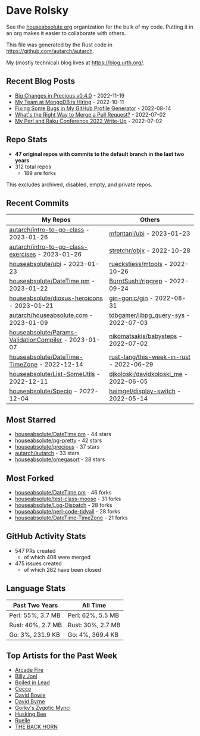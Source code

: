 
# Dave Rolsky

See the [houseabsolute org](https://github.com/houseabsolute) organization for
the bulk of my code. Putting it in an org makes it easier to collaborate with
others.

This file was generated by the Rust code in
https://github.com/autarch/autarch.

My (mostly technical) blog lives at https://blog.urth.org/.

## Recent Blog Posts

- [Big Changes in Precious v0.4.0](https://blog.urth.org/2022/11/19/big-changes-in-precious-v0-4-0/) - 2022-11-19
- [My Team at MongoDB is Hiring](https://blog.urth.org/2022/10/11/my-team-at-mongodb-is-hiring/) - 2022-10-11
- [Fixing Some Bugs in My GitHub Profile Generator](https://blog.urth.org/2022/08/14/fixing-some-bugs-in-my-github-profile-generator/) - 2022-08-14
- [What&#39;s the Right Way to Merge a Pull Request?](https://blog.urth.org/2022/07/02/what-s-the-right-way-to-merge-a-pull-request/) - 2022-07-02
- [My Perl and Raku Conference 2022 Write-Up](https://blog.urth.org/2022/07/02/my-perl-and-raku-conference-2022-write-up/) - 2022-07-02


## Repo Stats
- **47 original repos with commits to the default branch in the last two years**
- 312 total repos
  - 189 are forks

This excludes archived, disabled, empty, and private repos.

## Recent Commits
| My Repos | Others |
|----------|--------|
| [autarch/intro-to-go-class](https://github.com/autarch/intro-to-go-class) - 2023-01-26              | [mfontani/ubi](https://github.com/mfontani/ubi) - 2023-01-23                |
| [autarch/intro-to-go-class-exercises](https://github.com/autarch/intro-to-go-class-exercises) - 2023-01-26              | [stretchr/objx](https://github.com/stretchr/objx) - 2022-10-28                |
| [houseabsolute/ubi](https://github.com/houseabsolute/ubi) - 2023-01-23              | [rueckstiess/mtools](https://github.com/rueckstiess/mtools) - 2022-10-26                |
| [houseabsolute/DateTime.pm](https://github.com/houseabsolute/DateTime.pm) - 2023-01-22              | [BurntSushi/ripgrep](https://github.com/BurntSushi/ripgrep) - 2022-09-24                |
| [houseabsolute/dioxus-heroicons](https://github.com/houseabsolute/dioxus-heroicons) - 2023-01-21              | [gin-gonic/gin](https://github.com/gin-gonic/gin) - 2022-08-31                |
| [autarch/houseabsolute.com](https://github.com/autarch/houseabsolute.com) - 2023-01-09              | [tdbgamer/libpg_query-sys](https://github.com/tdbgamer/libpg_query-sys) - 2022-07-03                |
| [houseabsolute/Params-ValidationCompiler](https://github.com/houseabsolute/Params-ValidationCompiler) - 2023-01-07              | [nikomatsakis/babysteps](https://github.com/nikomatsakis/babysteps) - 2022-07-02                |
| [houseabsolute/DateTime-TimeZone](https://github.com/houseabsolute/DateTime-TimeZone) - 2022-12-14              | [rust-lang/this-week-in-rust](https://github.com/rust-lang/this-week-in-rust) - 2022-06-29                |
| [houseabsolute/List-SomeUtils](https://github.com/houseabsolute/List-SomeUtils) - 2022-12-11              | [djkoloski/davidkoloski_me](https://github.com/djkoloski/davidkoloski_me) - 2022-06-05                |
| [houseabsolute/Specio](https://github.com/houseabsolute/Specio) - 2022-12-04              | [haimgel/display-switch](https://github.com/haimgel/display-switch) - 2022-05-14                |


## Most Starred
- [houseabsolute/DateTime.pm](https://github.com/houseabsolute/DateTime.pm) - 44 stars
- [houseabsolute/pg-pretty](https://github.com/houseabsolute/pg-pretty) - 42 stars
- [houseabsolute/precious](https://github.com/houseabsolute/precious) - 37 stars
- [autarch/autarch](https://github.com/autarch/autarch) - 33 stars
- [houseabsolute/omegasort](https://github.com/houseabsolute/omegasort) - 28 stars


## Most Forked
- [houseabsolute/DateTime.pm](https://github.com/houseabsolute/DateTime.pm) - 46 forks
- [houseabsolute/test-class-moose](https://github.com/houseabsolute/test-class-moose) - 31 forks
- [houseabsolute/Log-Dispatch](https://github.com/houseabsolute/Log-Dispatch) - 28 forks
- [houseabsolute/perl-code-tidyall](https://github.com/houseabsolute/perl-code-tidyall) - 28 forks
- [houseabsolute/DateTime-TimeZone](https://github.com/houseabsolute/DateTime-TimeZone) - 21 forks


## GitHub Activity Stats
- 547 PRs created
  - of which 408 were merged
- 475 issues created
  - of which 282 have been closed

## Language Stats
| Past Two Years        | All Time                |
|-----------------------|-------------------------|
| Perl: 55%, 3.7 MB              | Perl: 62%, 5.5 MB                |
| Rust: 40%, 2.7 MB              | Rust: 30%, 2.7 MB                |
| Go: 3%, 231.9 KB              | Go: 4%, 369.4 KB                |


## Top Artists for the Past Week
* [Arcade Fire](https://musicbrainz.org/artist/52074ba6-e495-4ef3-9bb4-0703888a9f68)
* [Billy Joel](https://musicbrainz.org/artist/64b94289-9474-4d43-8c93-918ccc1920d1)
* [Boiled in Lead](https://musicbrainz.org/artist/a22d7273-a0ec-4d1d-946b-6deede29886d)
* [Cocco](https://musicbrainz.org/artist/7f28f385-a591-4f66-80ea-a81a0f2abb54)
* [David Bowie](https://musicbrainz.org/artist/5441c29d-3602-4898-b1a1-b77fa23b8e50)
* [David Byrne](https://musicbrainz.org/artist/d4659efb-b8eb-4f03-95e9-f69ce35967a9)
* [Gorky&#39;s Zygotic Mynci](https://musicbrainz.org/artist/4015f3f8-2711-41de-b80b-4fee07373b12)
* [Husking Bee](https://musicbrainz.org/artist/41fd93c6-8f41-4b14-9968-0e13249fa340)
* [Ruelle](https://musicbrainz.org/artist/ec537684-67ef-45a5-a783-74f913e8e01a)
* [THE BACK HORN](https://musicbrainz.org/artist/05f4fbf4-d01f-4dac-bd66-9613e4db8044)

